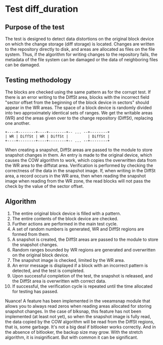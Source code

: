 # Test diff_duration

## Purpose of the test
The test is designed to detect data distortions on the original block device on which the change storage (diff storage) is located.
Changes are written to the repository directly to disk, and areas are allocated as files on the file system.
Thus, if the algorithm for writing changes to the repository fails, the metadata of the file system can be damaged or the data of neighboring files can be damaged.

## Testing methodology
The blocks are checked using the same pattern as for the corrupt test.
If there is an error writing to the DiffSt area, blocks with the incorrect field "sector offset from the beginning of the block device in sectors" should appear in the WR areas.
The space of a block device is randomly divided into two approximately identical sets of ranges.
We get the writable areas (WR) and the areas given over to the change repository (DiffSt), replacing one another.

	+----+--------+----+--------+-- ... --+--------+
	| WR | DiffSt | WR | DiffSt |         | DiffSt |
	+----+--------+----+--------+-- ... --+--------+

When creating a snapshot, DiffSt areas are passed to the module to store snapshot changes in them.
An entry is made to the original device, which causes the COW algorithm to work, which copies the overwritten data from the WR area to the diffstat area.
Verification is performed by checking the correctness of the data in the snapshot image.
If, when writing in the DiffSt area, a record occurs in the WR area, then when reading the snapshot image when reading from the WR zone, the read blocks will not pass the check by the value of the sector offset.

## Algorithm
1. The entire original block device is filled with a pattern.
2. The entire contents of the block device are checked.
3. Further actions are performed in the main test cycle.
4. A set of random numbers is generated, WR and DiffSt regions are formed from them.
5. A snapshot is created, the DiffSt areas are passed to the module to store the snapshot changes.
6. Random ranges bounded by WR regions are generated and overwritten on the original block device.
7. The snapshot image is checked, limited by the WR area.
8. An error message is displayed if a block with an incorrect pattern is detected, and the test is completed.
8. Upon successful completion of the test, the snapshot is released, and the DiffSt area is overwritten with correct data.
9. If successful, the verification cycle is repeated until the time allocated for testing has passed.

Nuance!
A feature has been implemented in the veeamsnap module that allows you to always read zeros when reading areas allocated for storing snapshot changes.
In the case of blksnap, this feature has not been implemented (at least not yet), so when the snapshot image is fully read, the data copied by the COW algorithm will be read from the DiffSt regions, that is, some garbage. It's not a big deal if bitlooker works correctly. And in the absence of bitlooker, the backup size may grow. With the stretch algorithm, it is insignificant. But with common it can be significant.
